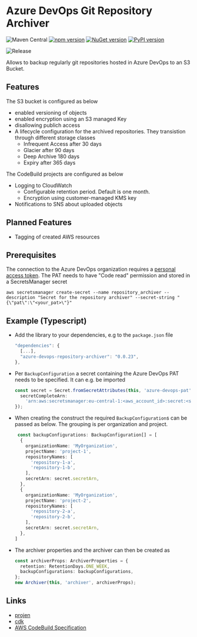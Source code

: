 # Azure DevOps Git Repository Archiver

![Maven Central](https://img.shields.io/maven-central/v/io.github.stefanfreitag/azureS3RepositoryArchiver?color=green&style=flat-square)
[![npm version](https://badge.fury.io/js/azure-devops-repository-archiver.svg)](https://badge.fury.io/js/azure-devops-repository-archiver)
[![NuGet version](https://badge.fury.io/nu/Io.Github.StefanFreitag.AzureS3RepositoryArchiver.svg)](https://badge.fury.io/nu/Io.Github.StefanFreitag.AzureS3RepositoryArchiver)
[![PyPI version](https://badge.fury.io/py/azure-devops-repository-archiver.svg)](https://badge.fury.io/py/azure-devops-repository-archiver)

![Release](https://github.com/stefanfreitag/azure_s3_repository_archiver/workflows/release/badge.svg)

Allows to backup regularly git repositories hosted in Azure DevOps to an S3 Bucket.

## Features

The S3 bucket is configured as below

- enabled versioning of objects
- enabled encryption using an S3 managed Key
- disallowing publich access
- A lifecycle configuration for the archived repositories. They transistion
  through different storage classes
  - Infrequent Access after 30 days
  - Glacier after 90 days
  - Deep Archive 180 days
  - Expiry after 365 days

The CodeBuild projects are configured as below

- Logging to CloudWatch
  - Configurable retention period. Default is one month.
  - Encryption using customer-managed KMS key
- Notifications to SNS about uploaded objects

## Planned Features

- Tagging of created AWS resources

## Prerequisites

The connection to the Azure DevOps organization requires a [personal access
token](https://learn.microsoft.com/en-us/azure/devops/organizations/accounts/use-personal-access-tokens-to-authenticate).
The PAT needs to have "Code read" permission and stored in a SecretsManager secret

```shell
aws secretsmanager create-secret --name repository_archiver --description "Secret for the repository archiver" --secret-string "{\"pat\":\"<your_pat>\"}"
```

## Example (Typescript)

- Add the library to your dependencies, e.g to the `package.json` file

  ```javascript
  "dependencies": {
    [...],
    "azure-devops-repository-archiver": "0.0.23",
  },
  ```

- Per `BackupConfiguration` a secret containing the Azure DevOps PAT needs to be
  specified. It can e.g. be imported

  ```typescript
  const secret = Secret.fromSecretAttributes(this, 'azure-devops-pat', {
    secretCompleteArn:
      'arn:aws:secretsmanager:eu-central-1:<aws_account_id>:secret:<secret_name>',
  });
  ```

- When creating the construct the required `BackupConfiguration`s can be passed
  as below. The grouping is per organization and project.

  ```typescript
   const backupConfigurations: BackupConfiguration[] = [
    {
      organizationName: 'MyOrganization',
      projectName: 'project-1',
      repositoryNames: [
        'repository-1-a',
        'repository-1-b',
      ],
      secretArn: secret.secretArn,
    },
    {
      organizationName: 'MyOrganization',
      projectName: 'project-2',
      repositoryNames: [
        'repository-2-a',
        'repository-2-b',
      ],
      secretArn: secret.secretArn,
    },
  ]
  ```

- The archiver properties and the archiver can then be created as

  ```typescript
  const archiverProps: ArchiverProperties = {
    retention: RetentionDays.ONE_WEEK,
    backupConfigurations: backupConfigurations,
  };
  new Archiver(this, 'archiver', archiverProps);
  ```

## Links

- [projen](https://github.com/projen/projen)
- [cdk](https://github.com/aws/aws-cdk)
- [AWS CodeBuild Specification](https://docs.aws.amazon.com/codebuild/latest/userguide/build-spec-ref.html)
